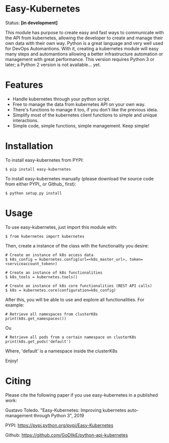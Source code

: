 Easy-Kubernetes
========================
Status: **[in development]**

This module has purpose to create easy and fast ways to communicate with the API from kubernetes, allowing the developer to create and manage their own data with their own way. Python is a great language and very well used for DevOps Automantions. With it, creating a kubernetes module will easy many steps and automantions allowing a better infrastructure automation or management with great performance.
This version requires Python 3 or later; a Python 2 version is not available... yet.

Features
========================
- Handle kubernetes through your python script.
- Free to manage the data from kubernetes API on your own way.
- There's functions to manage it too, if you don't like the previous ideia.
- Simplify most of the kubernetes client functions to simple and unique interactions.
- Simple code, simple functions, simple management. Keep simple!

Installation
============
To install easy-kubernetes from PYPI:


    $ pip install easy-kubernetes

To install easy-kubernetes manually (please download the source code from either
PYPI_ or Github_ first):

    $ python setup.py install

Usage
========
To use easy-kubernetes, just import this module with:

    $ from kubernetes import kubernetes

Then, create a instance of the class with the functionality you desire:

    # Create an instance of k8s access data 
    $ k8s_config = kubernetes.config(url=<k8s_master_url>, token=<serviceaccount_token>)
    
    # Create an instance of k8s functionalities
    $ k8s_tools = kubernetes.tools()
    
    # Create an instance of k8s core functionalities (REST API calls) 
    $ k8s = kubernetes.core(configuration=k8s_config)

After this, you will be able to use and explore all functionalities. For example:

    # Retrieve all namespaces from clusterK8s
    print(k8s.get_namespaces())
    
Ou
    
    # Retrieve all pods from a certain namespace on clusterK8s
    print(k8s.get_pods('default')
    
Where, 'default' is a namespace inside the clusterK8s


Enjoy!


Citing
======
Please cite the following paper if you use easy-kubernetes in a published work:

Gustavo Toledo. "Easy-Kubernetes: Improving kubernetes auto-management through Python 3", 2019


PYPI: https://pypi.python.org/pypi/Easy-Kubernetes

Github: https://github.com/GoDllkE/python-api-kubernetes
    